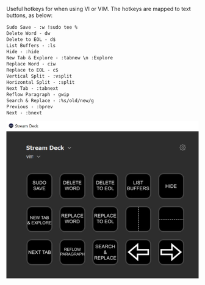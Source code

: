 Useful hotkeys for when using VI or VIM. The hotkeys are mapped to text buttons, as below:

```
Sudo Save - :w !sudo tee %
Delete Word - dw
Delete to EOL - d$
List Buffers - :ls
Hide - :hide
New Tab & Explore - :tabnew \n :Explore
Replace Word - ciw
Replace to EOL - c$
Vertical Split - :vsplit
Horizontal Split - :split
Next Tab - :tabnext
Reflow Paragraph - gwip
Search & Replace - :%s/old/new/g
Previous - :bprev
Next - :bnext
```

![Stream Deck Screenshot](https://raw.githubusercontent.com/KranzSysdig/StreamDeckButtons/master/vim/streamdeck.jpg)
